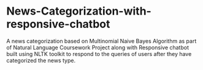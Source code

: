 # News-Categorization-with-responsive-chatbot
A news categorization based on Multinomial Naive Bayes Algorithm as part of Natural Language  Coursework Project along with Responsive chatbot built using NLTK toolkit to respond to the queries of users after they have categorized the news type. 

